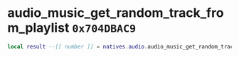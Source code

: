# audio_music_get_random_track_from_playlist `0x704DBAC9`

```lua
local result --[[ number ]] = natives.audio.audio_music_get_random_track_from_playlist(_unk0 --[[ number ]])
```
